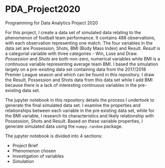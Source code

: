 # PDA_Project2020
Programming for Data Analytics Project 2020

For this project, I create a data set of simulated data relating to the phenomenon of football team performance. It contains 488 observations, with each observation representing one match. The four variables in the data set are Possession, Shots, BMI (Body Mass Index) and Result. *Result* is a categorial variable with three categories - Win, Lose and Draw. *Possession* and *Shots* are both non-zero, numerical variables while BMI is a continuous variable representing average team BMI. I based the simulation largely on a pre-existing data set containing data from the 2017/2018 Premier League season and which can be found in this repository. I draw the Result, Possession and Shots data from this data set while I add BMI because there is a lack of interesting continuous variables in the pre-existing data set. 

The jupyter notebook in this repository details the process I undertook to generate the final simulated data set. I examine the properties and relationships between each variable in the pre existing data set, while for the BMI variable, I research its characteristics and likely relationship with Possession, Shots and Result. Based on these variable properties, I generate simulated data using the `numpy.random` package. 

The jupyter notebook is divided into 4 sections:
* Project Brief
* Phenomenon chosen
* Investigation of variables
* Simulation
